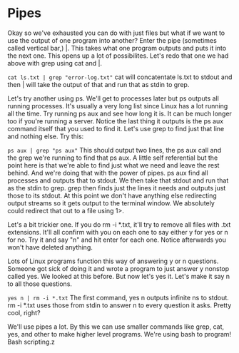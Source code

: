 # Pipes
Okay so we've exhausted you can do with just files but what if we want to use the output of one program into another? Enter the pipe (sometimes called vertical bar,) |. This takes what one program outputs and puts it into the next one. This opens up a lot of possibilites. Let's redo that one we had above with grep using cat and |.

`cat ls.txt | grep "error-log.txt"`
cat will concatentate ls.txt to stdout and then | will take the output of that and run that as stdin to grep.

Let's try another using ps. We'll get to processes later but ps outputs all running processes. It's usually a very long list since Linux has a lot running all the time. Try running ps aux and see how long it is. It can be much longer too if you're running a server. Notice the last thing it outputs is the ps aux command itself that you used to find it. Let's use grep to find just that line and nothing else. Try this:

`ps aux | grep "ps aux"`
This should output two lines, the ps aux call and the grep we're running to find that ps aux. A little self referential but the point here is that we're able to find just what we need and leave the rest behind. And we're doing that with the power of pipes. ps aux find all processes and outputs that to stdout. We then take that stdout and run that as the stdin to grep. grep then finds just the lines it needs and outputs just those to its stdout. At this point we don't have anything else redirecting output streams so it gets output to the terminal window. We absolutely could redirect that out to a file using 1>.

Let's a bit trickier one. If you do rm -i *.txt, it'll try to remove all files with .txt extensions. It'll all confirm with you on each one to say either y for yes or n for no. Try it and say "n" and hit enter for each one. Notice afterwards you won't have deleted anything.

Lots of Linux programs function this way of answering y or n questions. Someone got sick of doing it and wrote a program to just answer y nonstop called yes. We looked at this before. But now let's yes it. Let's make it say n to all those questions.

`yes n | rm -i *.txt`
The first command, yes n outputs infinite ns to stdout. rm -i *.txt uses those from stdin to answer n to every question it asks. Pretty cool, right?

We'll use pipes a lot. By this we can use smaller commands like grep, cat, yes, and other to make higher level programs. We're using bash to program! Bash scripting.z
